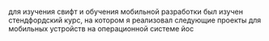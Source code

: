 для изучения свифт и обучения мобильной разработки был изучен стендфордский курс, 
на котором я реализовал следующие проекты для мобильных устройств на операционной системе йос 
